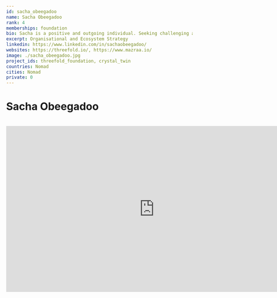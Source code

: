 ```yaml
---
id: sacha_obeegadoo
name: Sacha Obeegadoo
rank: 4
memberships: foundation
bio: Sacha is a positive and outgoing individual. Seeking challenging and dynamic opportunities, he invests himself in sustainable activities with a view to producing real results and doing good for the world. He believes that change is the only constant.
excerpt: Organisational and Ecosystem Strategy
linkedin: https://www.linkedin.com/in/sachaobeegadoo/
websites: https://threefold.io/, https://www.mazraa.io/
image: ./sacha_obeegadoo.jpg
project_ids: threefold_foundation, crystal_twin
countries: Nomad
cities: Nomad
private: 0
---
```


# Sacha Obeegadoo

<BR>

<iframe src="https://player.vimeo.com/video/413265125" width="800" height="450" frameborder="0" allow="autoplay; fullscreen" allowfullscreen></iframe>

<BR>

